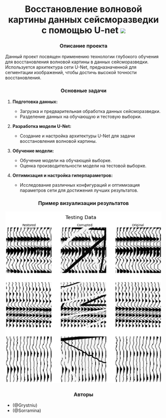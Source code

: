 <h1 align="center">Восстановление волновой картины данных сейсморазведки с помощью U-net
<img src="https://github.com/blackcater/blackcater/raw/main/images/Hi.gif" height="32"/></h1>
<h3 align="center">Описание проекта</h3>
<p>Данный проект посвящен применению технологии глубокого обучения для восстановления волновой картины в данных сейсморазведки. Используется архитектура сети U-Net, предназначенной для сегментации изображений, чтобы достичь высокой точности восстановления.</p>
<h3 align="center">Основные задачи</h3>
<ol><li><p><strong>Подготовка данных:</strong></p><ul><li>Загрузка и предварительная обработка данных сейсморазведки.</li><li>Разделение данных на обучающую и тестовую выборки.</li></ul></li><li><p><strong>Разработка модели U-Net:</strong></p><ul><li>Создание и настройка архитектуры U-Net для задачи восстановления волновой картины.</li></ul></li><li><p><strong>Обучение модели:</strong></p><ul><li>Обучение модели на обучающей выборке.</li><li>Оценка производительности модели на тестовой выборке.</li></ul></li><li><p><strong>Оптимизация и настройка гиперпараметров:</strong></p><ul><li>Исследование различных конфигураций и оптимизация параметров сети для достижения лучших результатов.</li></ul></li></ol>
<h3 align="center">Пример визуализации результатов</h3>
<p align="center"><img src="https://github.com/Grystniu/U-net-restoration/blob/main/forReadMe/OutputData.png" alt="OutputData"></p>
<h3 align="center">Авторы</h3>
<ul><li>(@Grystniu)</li><li>(@Sorramina)</li></ul>
